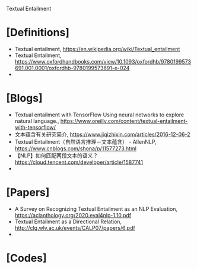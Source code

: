 Textual Entailment

# [Definitions]
+ Textual entailment, https://en.wikipedia.org/wiki/Textual_entailment
+ Textual Entailment, https://www.oxfordhandbooks.com/view/10.1093/oxfordhb/9780199573691.001.0001/oxfordhb-9780199573691-e-024
+ 

# [Blogs]
+ Textual entailment with TensorFlow Using neural networks to explore natural language., https://www.oreilly.com/content/textual-entailment-with-tensorflow/
+ 文本蕴含有关研究简介, https://www.jiqizhixin.com/articles/2016-12-06-2
+ Textual Entailment（自然语言推理－文本蕴含） - AllenNLP, https://www.cnblogs.com/shona/p/11577273.html
+ 【NLP】如何匹配两段文本的语义？https://cloud.tencent.com/developer/article/1587741
+ 

# [Papers]
+ A Survey on Recognizing Textual Entailment as an NLP Evaluation, https://aclanthology.org/2020.eval4nlp-1.10.pdf
+ Textual Entailment as a Directional Relation, http://clg.wlv.ac.uk/events/CALP07/papers/6.pdf
+ 


# [Codes]
